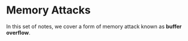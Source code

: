 # Memory Attacks

In this set of notes, we cover a form of memory attack known as **buffer overflow**.

